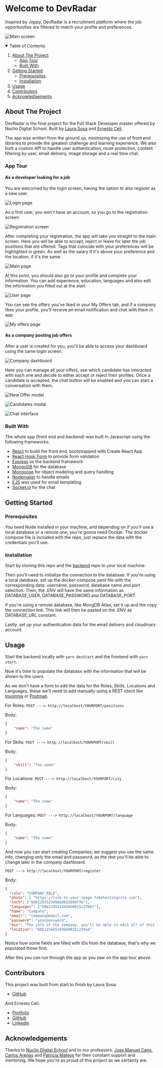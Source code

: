 # Welcome to DevRadar

Inspired by Joppy, DevRadar is a recruitment platform where the job opportunities are filtered to match your profile and preferences.

![Main screen](https://github.com/nds-fsd/joppy-frontend/blob/master/Screenshots/3.%20Main%20Page.PNG)

<!-- TABLE OF CONTENTS -->
<details open="open">
  <summary>Table of Contents</summary>
  <ol>
    <li>
      <a href="#about-the-project">About The Project</a>
      <ul>
        <li><a href="#app-tour">App Tour</a></li>
      </ul>
      <ul>
        <li><a href="#built-with">Built With</a></li>
      </ul>
    </li>
    <li>
      <a href="#getting-started">Getting Started</a>
      <ul>
        <li><a href="#prerequisites">Prerequisites</a></li>
        <li><a href="#installation">Installation</a></li>
      </ul>
    </li>
    <li><a href="#usage">Usage</a></li>
    <li><a href="#contributors">Contributors</a></li>
    <li><a href="#acknowledgements">Acknowledgements</a></li>
  </ol>
</details>

<!-- ABOUT THE PROJECT -->
## About The Project

DevRadar is the final project for the Full Stack Developer master offered by Nuclio Digital School. Built by [Laura Sosa](https://github.com/laurasosa93) and [Ernesto Celi](https://ernestoceli.com/).

The app was written from the ground up, minimizing the use of front end libraries to provide the greatest challenge and learning experience. We also built a custom API to handle user authentication, route protection, content filtering by user, email delivery, image storage and a real time chat.

### App Tour

#### As a developer looking for a job

You are welcomed by the login screen, having the option to also register as a new user.

![Login page](https://github.com/nds-fsd/joppy-frontend/blob/master/Screenshots/1.%20Log%20in%20page.PNG?raw=true)

As a first user, you won't have an account, so you go to the registration screen.

![Registration screen](https://github.com/nds-fsd/joppy-frontend/blob/master/Screenshots/2.%20Registration%20page.PNG?raw=true)

After completing your registration, the app will take you straight to the main screen. Here you will be able to accept, reject or leave for later the job positions that are offered. Tags that coincide with your preferences will be highlighted in green. As well as the salary if it's above your preference and the location, if it's the same.

![Main page](https://github.com/nds-fsd/joppy-frontend/blob/master/Screenshots/3.%20Main%20Page.PNG?raw=true)

At this point, you should also go to your profile and complete your information. You can add experience, education, languages and also edit the information you filled out at the start.

![User page](https://github.com/nds-fsd/joppy-frontend/blob/master/Screenshots/4.%20User%20Page.PNG?raw=true)

You can see the offers you've liked in your My Offers tab, and if a company likes your profile, you'll receive an email notification and chat with them in app.

![My offers page](https://github.com/nds-fsd/joppy-frontend/blob/master/Screenshots/8.%20Accepted%20offers%20from%20user%20side.PNG?raw=true)

#### As a company posting job offers

After a user is created for you, you'll be able to access your dashboard using the same login screen.

![Company dashboard](https://github.com/nds-fsd/joppy-frontend/blob/master/Screenshots/5.%20Company%20Dashboard.PNG?raw=true)

Here you can manage all your offers, see which candidate has interacted with each one and decide to either accept or reject their profiles. Once a candidate is accepted, the chat button will be enabled and you can start a conversation with them.

![New Offer modal](https://github.com/nds-fsd/joppy-frontend/blob/master/Screenshots/6.%20New%20Offer%20Modal.PNG?raw=true)

![Candidates modal](https://github.com/nds-fsd/joppy-frontend/blob/master/Screenshots/7.%20Candidates%20Modal.PNG?raw=true)

![Chat interface](https://github.com/nds-fsd/joppy-frontend/blob/master/Screenshots/9.%20Chat%20on%20both%20sides.PNG)

### Built With

The whole app (front end and backend) was built in Javascript using the following frameworks:

* [React](https://reactjs.org/) to build the front end, bootstrapped with Create React App
* [React Hook Form](https://react-hook-form.com/) to provide form validation
* [Express](https://expressjs.com/) as the backend framework
* [MongoDB](https://www.mongodb.com/) for the database
* [Mongoose](https://mongoosejs.com/) for object modeling and query handling
* [Nodemailer](https://nodemailer.com/about/) to handle emails
* [EJS](https://ejs.co/) was used for email templating
* [Socket.io](https://socket.io/) for the chat 

<!-- Getting Started -->
## Getting Started

<!-- Prerequisites -->
### Prerequisites
You need Node installed in your machine, and depending on if you'll use a local database or a remote one, you're gonna need Docker. The docker compose file is included with the repo, just replace the data with the credentials you'll use.
<!-- Installation -->
### Installation
Start by cloning this repo and the [backend](https://github.com/nds-fsd/joppy-backend) repo to your local machine.

Then you'll need to initialize the connection to the database. If you're using a local database, set up the docker-compose.yaml file with the corresponding data: username, password, database name and port selection. Then, the .ENV will have the same information as DATABASE_USER, DATABASE_PASSWORD and DATABASE_PORT.

If you're using a remote database, like MongDB Atlas, set it up and the copy the connection link. This link will then be pasted on the .ENV as DATABASE_URL constant.

Lastly, set up your authentication data for the email delivery and cloudinary account.
<!-- Usage -->
## Usage

Start the backend locally with `yarn devStart` and the frontend with `yarn start`.

Now it's time to populate the database with the information that will be shown to the users.

As we don't have a form to add the data for the Roles, Skills, Locations and Languages, these we'll need to add manually using a REST client like [Insomnia](https://insomnia.rest/) or [Postman](https://www.postman.com/).

For Roles:
`POST ---> http://localhost/YOURPORT/positions`

Body:
```json
{
	"name": "The name"
}
```
For Skills:
`POST ---> http://localhost/YOURPORT/skill`

Body:

```json
{
	"skill": "The name"
}
```
For Locations:
`POST ---> http://localhost/YOURPORT/city`

Body:

```json
{
	"name": "The name"
}
```

For Languages:
`POST ---> http://localhost/YOURPORT/language`

Body:

```json
{
	"name": "The name"
}
```
And now you can start creating Companies, we suggest you use the same info, changing only the email and password, as the rest you'll be able to change later in the company dashboard.

`POST ---> http://localhost/YOURPORT/register`

Body:
```json
{
  "role": "COMPANY_ROLE",
  "photo": [ "https://link-to-your-image.fakehostingsite.com"],
  "tech": ["60b1287523456b0015860776"],
  "languages": ["60b129a12345bb0015c239b7"],
  "name": "Company",
  "email": "company@email.com",
  "password": "yourpassword",
  "bio": "The info of the company, you'll be able to edit all of this later",
  "location": "60b125eb5193bb0015c239a4"
}
```
Notice how some fields are filled with IDs from the database, that's why we populated those first.

After this you can run through the app as you saw on the app tour above.
<!-- Contributors -->
## Contributors
This project was built from start to finish by Laura Sosa:
* [GitHub](https://github.com/laurasosa93)

And Ernesto Celi:
* [Portfolio](https://ernestoceli.com)
* [GitHub](https://github.com/ernestoceli)
* [LinkedIn](https://www.linkedin.com/in/ernestoceli/)

<!-- Acknowledgements -->
## Acknowledgements

Thanks to [Nuclio Digital School](https://nuclio.school/?lang=en) and to our professors: [Jose Manuel Cano](https://github.com/jmcano94), [Carlos Arenas](https://github.com/carlosarenasf) and [Patricia Mateos](https://github.com/pattirock) for their constant support and mentoring. We hope you're as proud of this project as we certainly are.
